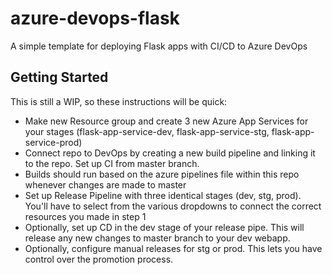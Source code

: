 # azure-devops-flask
A simple template for deploying Flask apps with CI/CD to Azure DevOps


## Getting Started

This is still a WIP, so these instructions will be quick:

- Make new Resource group and create 3 new Azure App Services for your stages (flask-app-service-dev, flask-app-service-stg, flask-app-service-prod)
- Connect repo to DevOps by creating a new build pipeline and linking it to the repo. Set up CI from master branch.
- Builds should run based on the azure pipelines file within this repo whenever changes are made to master
- Set up Release Pipeline with three identical stages (dev, stg, prod). You'll have to select from the various dropdowns to connect the correct resources you made in step 1
- Optionally, set up CD in the dev stage of your release pipe. This will release any new changes to master branch to your dev webapp.
- Optionally, configure manual releases for stg or prod. This lets you have control over the promotion process.
